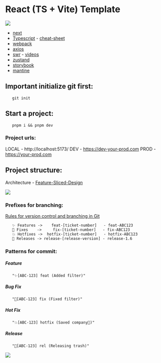 # React (TS + Vite) Template

![](https://miro.medium.com/v2/resize:fit:400/format:webp/1*A4AhcQBucS8bLpNRq3HCLg.png)

- [next](https://nextjs.org/)
- [Typescript](https://www.typescriptlang.org/) - [cheat-sheet](https://www.typescriptlang.org/cheatsheets)
- [webpack](https://webpack.js.org/)
- [axios](https://axios-http.com/docs/intro)
- [swr](https://swr.vercel.app/) - [videos](https://youtu.be/7y1cp8mm45c)
- [zustand](https://docs.pmnd.rs/zustand/getting-started/introduction)
- [storybook](https://storybook.js.org/docs/react/get-started/install/)
- [mantine](https://v6.mantine.dev/)

## Important initialize git first:

```
   git init
```

## Start a project:

```
   pnpm i && pnpm dev
```

### Project urls:

LOCAL - http://localhost:5173/
DEV - https://dev-your-prod.com
PROD - https://your-prod.com

## Project structure:

Architecture - [Feature-Sliced-Design](https://feature-sliced.design/ru/docs)

![](https://feature-sliced.design/ru/assets/images/visual_schema-e826067f573946613dcdc76e3f585082.jpg)

### Prefixes for branching:

[Rules for version control and branching in Git](https://habr.com/ru/articles/106912/)

```
   ✨ Features ->    feat-[ticket-number]   - feat-ABC123
   🐛 Fixes    ->     fix-[ticket-number]   - fix-ABC123
   💥 Hotfixes ->  hotfix-[ticket-number]   - hotfix-ABC123
   🚀 Releases -> release-[release-version] - release-1.6
```

### Patterns for commit:

##### Feature

```
   "✨[ABC-123] feat (Added filter)"
```

##### Bug Fix

```
   "🐛[ABC-123] fix (Fixed filter)"
```

##### Hot Fix

```
   "💥[ABC-123] hotfix (Saved company🦸)"
```

##### Release

```
   "🚀[ABC-123] rel (Releasing trash)"
```

![](https://user-images.githubusercontent.com/42924400/111057664-460cb500-849a-11eb-89ea-a60bca318485.png)
